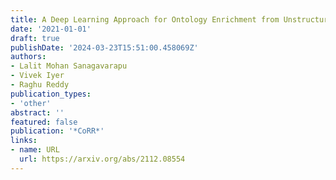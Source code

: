 ```yaml
---
title: A Deep Learning Approach for Ontology Enrichment from Unstructured Text
date: '2021-01-01'
draft: true
publishDate: '2024-03-23T15:51:00.458069Z'
authors:
- Lalit Mohan Sanagavarapu
- Vivek Iyer
- Raghu Reddy
publication_types:
- 'other'
abstract: ''
featured: false
publication: '*CoRR*'
links:
- name: URL
  url: https://arxiv.org/abs/2112.08554
---
```


